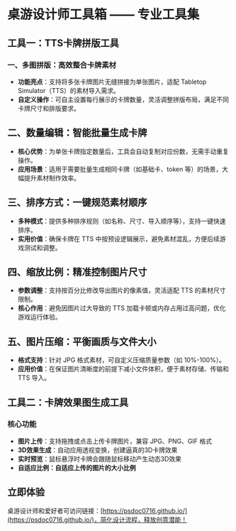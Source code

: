 # 桌游设计师工具箱 —— 专业工具集

## 工具一：TTS卡牌拼版工具

### 一、多图拼版：高效整合卡牌素材

* **功能亮点**：支持将多张卡牌图片无缝拼接为单张图片，适配 Tabletop Simulator（TTS）的素材导入需求。
* **自定义操作**：可自主设置每行展示的卡牌数量，灵活调整拼版布局，满足不同卡牌尺寸和排版要求。

## 二、数量编辑：智能批量生成卡牌

* **核心优势**：为单张卡牌指定数量后，工具会自动复制对应份数，无需手动重复操作。
* **应用场景**：适用于需要批量生成相同卡牌（如基础卡、token 等）的场景，大幅提升素材制作效率。

## 三、排序方式：一键规范素材顺序

* **多种模式**：提供多种排序规则（如名称、尺寸、导入顺序等），支持一键快速排序。
* **实用价值**：确保卡牌在 TTS 中按预设逻辑展示，避免素材混乱，方便后续游戏测试和调整。

## 四、缩放比例：精准控制图片尺寸

* **参数调整**：支持按百分比修改导出图片的像素值，灵活适配 TTS 的素材尺寸限制。
* **核心作用**：避免因图片过大导致的 TTS 加载卡顿或内存占用过高问题，优化游戏运行体验。

## 五、图片压缩：平衡画质与文件大小

* **格式支持**：针对 JPG 格式素材，可自定义压缩质量参数（如 10%-100%）。
* **应用价值**：在保证图片清晰度的前提下减小文件体积，便于素材存储、传输和 TTS 导入。

## 工具二：卡牌效果图生成工具

### 核心功能

* **图片上传**：支持拖拽或点击上传卡牌图片，兼容 JPG、PNG、GIF 格式
* **3D效果生成**：自动应用透视变换，创建逼真的3D卡牌效果
* **实时预览**：鼠标悬浮时卡牌会跟随鼠标移动产生动态3D效果
* **自适应比例：自适应上传的图片的大小比例**

## 立即体验

桌游设计师和爱好者可访问链接：[https://psdoc0716.github.io/](https://psdoc0716.github.io/)，简化设计流程，释放创意潜能！

